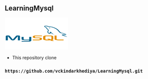 ## LearningMysql

<code align=center><img src="https://github.com/devicons/devicon/blob/master/icons/mysql/mysql-original-wordmark.svg" title=" mysql" alt="mysql" width="200" height="100"/></code>


* This repository clone 
### `https://github.com/vckindarkhediya/LearningMysql.git` 
